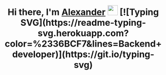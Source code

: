 
<h1 align="center">Hi there, I'm <a href="https://t.me.com/valiev88" target="_blank">Alexander</a> 
<img src="https://github.com/blackcater/blackcater/raw/main/images/Hi.gif" height="32"/>
[![Typing SVG](https://readme-typing-svg.herokuapp.com?color=%2336BCF7&lines=Backend+developer)](https://git.io/typing-svg)</h1>

